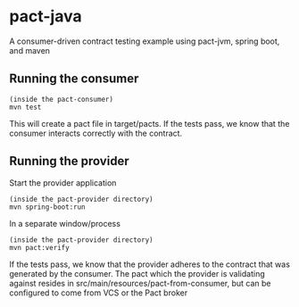 # pact-java
A consumer-driven contract testing example using pact-jvm, spring boot, and maven 

## Running the consumer
    (inside the pact-consumer)
    mvn test

This will create a pact file in target/pacts. If the tests pass, we know that the consumer interacts correctly with the contract.

## Running the provider
Start the provider application

    (inside the pact-provider directory)
    mvn spring-boot:run

In a separate window/process

    (inside the pact-provider directory)
    mvn pact:verify

If the tests pass, we know that the provider adheres to the contract that was generated by the consumer. The pact which the provider is validating against resides in src/main/resources/pact-from-consumer, but can be configured to come from VCS or the Pact broker